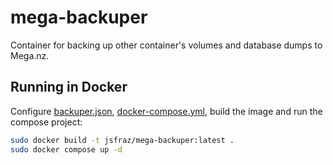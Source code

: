 # mega-backuper

Container for backing up other container's volumes and database dumps to Mega.nz.

## Running in Docker

Configure [backuper.json](backuper.json), [docker-compose.yml](docker-compose.yml), build the image and run the compose project:

```bash
sudo docker build -t jsfraz/mega-backuper:latest .
sudo docker compose up -d
```
